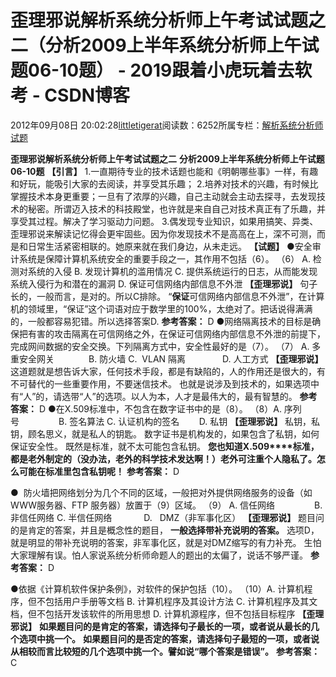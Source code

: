 
# 歪理邪说解析系统分析师上午考试试题之二（分析2009上半年系统分析师上午试题06-10题） - 2019跟着小虎玩着去软考 - CSDN博客

2012年09月08日 20:02:28[littletigerat](https://me.csdn.net/littletigerat)阅读数：6252所属专栏：[解析系统分析师试题](https://blog.csdn.net/column/details/system-analyst-2012.html)



**歪理邪说解析系统分析师上午考试试题之二**
**分析****2009****上半年系统分析师上午试题****06-10****题**
**【引言】**
1.一直期待专业的技术话题也能和《明朝哪些事》一样，有趣和好玩，能吸引大家的去阅读，并享受其乐趣；
2.培养对技术的兴趣，有时候比掌握技术本身更重要；一旦有了浓厚的兴趣，自己主动就会主动去探寻，去发现技术的秘密。所谓迈入技术的科技殿堂，也许就是来自自己对技术真正有了乐趣，并享受其过程。解决了学习驱动力问题。
3.偶发现专业知识，如果用搞笑、异类、歪理邪说来解读记忆得会更牢固些。因为你发现技术不是高高在上，深不可测，而是和日常生活紧密相联的。她原来就在我们身边，从未走远。
**【试题】**
●安全审计系统是保障计算机系统安全的重要手段之一，其作用不包括（6）。
（6） A. 检测对系统的入侵
B. 发现计算机的滥用情况
C. 提供系统运行的日志，从而能发现系统入侵行为和潜在的漏洞
D. 保证可信网络内部信息不外泄
**【歪理邪说】**
句子长的，一般而言，是对的。所以C排除。
“**保证**可信网络内部信息不外泄”，在计算机的领域里，“保证”这个词语对应于数学里的100%，太绝对了。把话说得满满的，一般都容易犯错。所以选择答案D.
**参考答案：**
D
●网络隔离技术的目标是确保把有害的攻击隔离在可信网络之外，在保证可信网络内部信息不外泄的前提下，完成网间数据的安全交换。下列隔离方式中，安全性最好的是（7）。
（7） A. 多重安全网关              B. 防火墙
C.  VLAN 隔离               D. 人工方式
**【歪理邪说】**
这道题就是想告诉大家，任何技术手段，都是有缺陷的，人的作用还是很大的，有不可替代的一些重要作用，不要迷信技术。
也就是说涉及到技术的，如果选项中有“人”的，请选带“人”的选项。以人为本，人才是最伟大的，最有智慧的。
**参考答案：**
D
●在X.509标准中，不包含在数字证书中的是（8）。
（8）A. 序列号                B. 签名算法
C. 认证机构的签名        D. 私钥
**【歪理邪说】**
私钥，私钥，顾名思义，就是私人的钥匙。
数字证书是机构发的，如果包含了私钥，如何保证安全性。
既然是标准，就不太可能包含私钥。
**您也知道X.509****标准，都是老外制定的（没办法，老外的科学技术发达啊！）老外可注重个人隐私了。怎么可能在标准里包含私钥呢！**
**参考答案：**
D

●  防火墙把网络划分为几个不同的区域，一般把对外提供网络服务的设备（如WWW服务器、FTP 服务器）放置于（9）区域。
（9） A. 信任网络                B. 非信任网络
C. 半信任网络             D.   DMZ（非军事化区）
**【歪理邪说】**
题目问的是肯定的答案，并且是概念性的题目，
**一般选择带补充说明的答案。**
选项D，就是明显的带补充说明的答案，非军事化区，就是对DMZ缩写的有力补充。
生怕大家理解有误。怕人家说系统分析师命题人的题出的太偏了，说话不够严谨。
**参考答案：**
D

●依据《计算机软件保护条例》，对软件的保护包括（10）。
（10）A. 计算机程序，但不包括用户手册等文档
B. 计算机程序及其设计方法
C. 计算机程序及其文档，但不包括开发该软件的所用思想
D. 计算机源程序，但不包括目标程序
**【歪理邪说】**
**如果题目问的是肯定的答案，请选择句子最长的一项，或者说从最长的几个选项中挑一个。**
**如果题目问的是否定的答案，请选择句子最短的一项，或者说从相较而言比较短的几个选项中挑一个。譬如说“哪个答案是错误”。**
**参考答案：**
C



